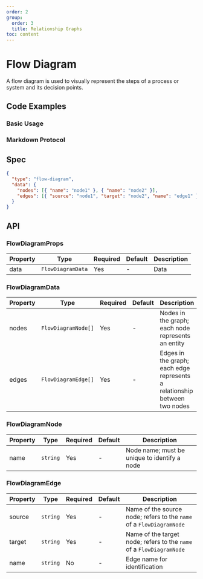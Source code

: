 ```yaml
---
order: 2
group:
  order: 3
  title: Relationship Graphs
toc: content
---
```


# Flow Diagram

A flow diagram is used to visually represent the steps of a process or system and its decision points.

## Code Examples

### Basic Usage

<code src="./demos/common"></code>

### Markdown Protocol

<code src="./demos/markdown"></code>

## Spec

```json
{
  "type": "flow-diagram",
  "data": {
    "nodes": [{ "name": "node1" }, { "name": "node2" }],
    "edges": [{ "source": "node1", "target": "node2", "name": "edge1" }]
  }
}
```

## API

### FlowDiagramProps

| Property | Type              | Required | Default | Description |
| -------- | ----------------- | -------- | ------- | ----------- |
| data     | `FlowDiagramData` | Yes      | -       | Data        |

### FlowDiagramData

| Property | Type                | Required | Default | Description                                                               |
| -------- | ------------------- | -------- | ------- | ------------------------------------------------------------------------- |
| nodes    | `FlowDiagramNode[]` | Yes      | -       | Nodes in the graph; each node represents an entity                        |
| edges    | `FlowDiagramEdge[]` | Yes      | -       | Edges in the graph; each edge represents a relationship between two nodes |

### FlowDiagramNode

| Property | Type     | Required | Default | Description                                  |
| -------- | -------- | -------- | ------- | -------------------------------------------- |
| name     | `string` | Yes      | -       | Node name; must be unique to identify a node |

### FlowDiagramEdge

| Property | Type     | Required | Default | Description                                                          |
| -------- | -------- | -------- | ------- | -------------------------------------------------------------------- |
| source   | `string` | Yes      | -       | Name of the source node; refers to the `name` of a `FlowDiagramNode` |
| target   | `string` | Yes      | -       | Name of the target node; refers to the `name` of a `FlowDiagramNode` |
| name     | `string` | No       | -       | Edge name for identification                                         |
